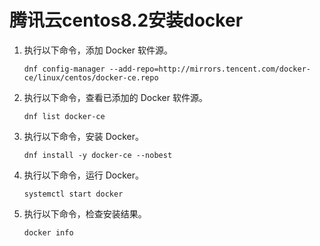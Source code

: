 # 腾讯云centos8.2安装docker

1. 执行以下命令，添加 Docker 软件源。

   ```shell
   dnf config-manager --add-repo=http://mirrors.tencent.com/docker-ce/linux/centos/docker-ce.repo
   ```

2. 执行以下命令，查看已添加的 Docker 软件源。

   ```shell
   dnf list docker-ce
   ```

3. 执行以下命令，安装 Docker。

   ```shell
   dnf install -y docker-ce --nobest
   ```

4. 执行以下命令，运行 Docker。

   ```shell
   systemctl start docker
   ```

5. 执行以下命令，检查安装结果。

   ```shell
   docker info
   ```